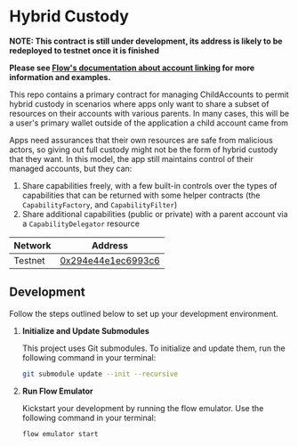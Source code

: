 # Hybrid Custody

**NOTE: This contract is still under development, its address is likely to be redeployed to testnet once it is finished**

**Please see [Flow's documentation about account linking](https://developers.flow.com/concepts/hybrid-custody/guides/linking-accounts) for more information and examples.**

This repo contains a primary contract for managing ChildAccounts to permit
hybrid custody in scenarios where apps only want to share a subset of resources on their
accounts with various parents. In many cases, this will be a user's primary wallet outside of the
application a child account came from

Apps need assurances that their own resources are safe from malicious actors, so giving out full
custody might not be the form of hybrid custody that they want. In this model, the app still
maintains control of their managed accounts, but they can:

1. Share capabilities freely, with a few built-in controls over the types of capabilities that can be returned with some helper contracts (the `CapabilityFactory`, and `CapabilityFilter`)
1. Share additional capabilities (public or private) with a parent account via a `CapabilityDelegator` resource

| Network | Address                                                                              |
| ------- | ------------------------------------------------------------------------------------ |
| Testnet | [0x294e44e1ec6993c6](https://testnet.contractbrowser.com/account/0x294e44e1ec6993c6) |

## Development

Follow the steps outlined below to set up your development environment.

1. **Initialize and Update Submodules**

   This project uses Git submodules. To initialize and update them, run the following command in your terminal:

   ```bash
   git submodule update --init --recursive
   ```

2. **Run Flow Emulator**

   Kickstart your development by running the flow emulator. Use the following command in your terminal:

   ```bash
   flow emulator start
   ```
